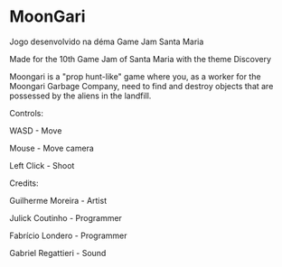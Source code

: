# MoonGari
Jogo desenvolvido na déma Game Jam Santa Maria

Made for the 10th Game Jam of Santa Maria with the theme Discovery



Moongari is a "prop hunt-like" game where you, as a worker for the Moongari Garbage Company, need to find and destroy objects  that are possessed by the aliens in the landfill.



Controls:

WASD - Move

Mouse - Move camera

Left Click - Shoot



Credits:

Guilherme Moreira - Artist

Julick Coutinho - Programmer

Fabrício Londero - Programmer

Gabriel Regattieri - Sound
